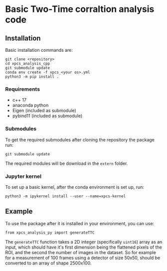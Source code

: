 # Basic Two-Time corraltion analysis code

## Installation
Basic installation commands are:

```
git clone <repository>
cd xpcs_analysis_cpp
git submodule update
conda env create -f xpcs_<your os>.yml
python3 -m pip install .
```

### Requirements
- c++ 17
- anaconda python
- Eigen (included as submodule)
- pybind11 (included as submodule)

### Submodules
To get the required submodules after cloning the repository the package run:

```
git submodule update
```

The required modules will be download in the `extern` folder.

### Jupyter kernel
To set up a basic kernel, after the conda environment is set up, run:

```
python3 -m ipykernel install --user --name=xpcs-kernel
```

## Example

To use the package after it is installed in your environment, you can use:

```
from xpcs_analysis_py import generateTTC

```

The `generateTTC` function takes a 2D integer (specifically `uint16`) array as an input, which should have it's first dimension being the flattened pixels of the ROI, and the second the number of images in the dataset. So for example for a measurement of 100 frames using a detector of size 50x50, should be converted to an array of shape 2500x100.
